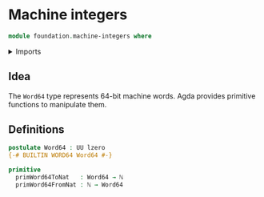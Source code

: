 # Machine integers

```agda
module foundation.machine-integers where
```

<details><summary>Imports</summary>

```agda
open import foundation.identity-types
open import foundation.booleans
open import foundation.maybe
open import foundation.universe-levels
open import foundation.strings
open import elementary-number-theory.natural-numbers
```

</details>

## Idea

The `Word64` type represents 64-bit machine words. Agda provides primitive functions to manipulate them.

## Definitions

```agda
postulate Word64 : UU lzero
{-# BUILTIN WORD64 Word64 #-}

primitive
  primWord64ToNat   : Word64 → ℕ
  primWord64FromNat : ℕ → Word64
```
